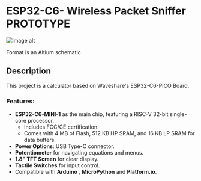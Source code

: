 # ESP32-C6- Wireless Packet Sniffer PROTOTYPE


![image alt](https://github.com/Tofarati262/ESP32-C6-CALCULATOR/blob/2270b5b9bdb56ba73ea5c546c44ba3a29e108dd5/assets/IMG_3460.JPEG)

Format is an Altium schematic 


## Description
This project is a calculator based on Waveshare's ESP32-C6-PICO Board.

### Features:
- **ESP32-C6-MINI-1** as the main chip, featuring a RISC-V 32-bit single-core processor.
  - Includes FCC/CE certification.
  - Comes with 4 MB of Flash, 512 KB HP SRAM, and 16 KB LP SRAM for data buffers.
- **Power Options**: USB Type-C connector.
- **Potentiometer** for navigating equations and menus.
- **1.8" TFT Screen** for clear display.
- **Tactile Switches** for input control.
- Compatible with **Arduino** , **MicroPython** and **Platform.io**.
